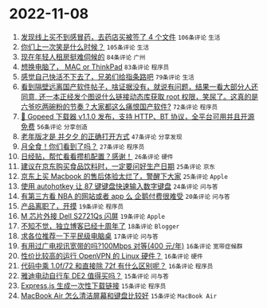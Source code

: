 # 2022-11-08

1. [发现线上买不到感冒药，去药店买被签了 4 个文件](https://www.v2ex.com/t/893490) `106条评论` `生活`
1. [你们上一次笑是什么时候？](https://www.v2ex.com/t/893544) `105条评论` `生活`
1. [现在年轻人租房挺难伺候的](https://www.v2ex.com/t/893543) `84条评论` `广州`
1. [想换电脑了， MAC or ThinkPad](https://www.v2ex.com/t/893577) `83条评论` `程序员`
1. [感觉自己快活不下去了，兄弟们给指条路吧](https://www.v2ex.com/t/893514) `79条评论` `生活`
1. [看到隔壁远离国产软件帖子，啥证据没有，就说有问题，结果一看大部分人还同意, 还一本正经发个图说什么链接动态库获取 root 权限，笑尿了。这真的是六爷吃两碗粉的节奏？大家都这么痛恨国产软件?](https://www.v2ex.com/t/893643) `72条评论` `程序员`
1. [🎉 Gopeed 下载器 v1.1.0 发布，支持 HTTP、BT 协议，全平台可用并且开源免费](https://www.v2ex.com/t/893505) `56条评论` `分享创造`
1. [老年版才是 并夕夕 的正确打开方式](https://www.v2ex.com/t/893484) `47条评论` `分享发现`
1. [月全食！你们看到了吗？](https://www.v2ex.com/t/893668) `27条评论` `程序员`
1. [日经贴，帮忙看看攒机配置？感谢！](https://www.v2ex.com/t/893569) `26条评论` `硬件`
1. [建议在京东购买食品饮料时，一定要问好生产日期](https://www.v2ex.com/t/893547) `25条评论` `京东`
1. [京东上买 Macbook 的售后体验太烂了，警醒下大家](https://www.v2ex.com/t/893521) `25条评论` `Apple`
1. [使用 autohotkey 让 87 键键盘快速输入数字键盘](https://www.v2ex.com/t/893559) `24条评论` `问与答`
1. [有第三方看 NBA 的网站或者 app 么 企鹅付费很难受](https://www.v2ex.com/t/893479) `20条评论` `问与答`
1. [产品离职了，开摸](https://www.v2ex.com/t/893570) `19条评论` `程序员`
1. [M 芯片外接 Dell S2721Qs 闪屏](https://www.v2ex.com/t/893553) `19条评论` `Apple`
1. [不知不觉，独立博客已经十周年了](https://www.v2ex.com/t/893488) `18条评论` `Blogger`
1. [求各位推荐一下平民级电脑桌](https://www.v2ex.com/t/893516) `17条评论` `问与答`
1. [有用过广电视讯宽带的吗?100Mbps 对等(400 元/年)](https://www.v2ex.com/t/893632) `16条评论` `宽带症候群`
1. [性价比较高的运行 OpenVPN 的 Linux 硬件？](https://www.v2ex.com/t/893605) `16条评论` `硬件`
1. [代码中乘 1.0f/72 和直接除 72f 有什么区别呢？](https://www.v2ex.com/t/893510) `16条评论` `程序员`
1. [雅迪电动自行车 DE2 值得买吗？](https://www.v2ex.com/t/893615) `15条评论` `问与答`
1. [Express.js 生成一次性下载链接](https://www.v2ex.com/t/893595) `15条评论` `程序员`
1. [MacBook Air 怎么清洁屏幕和键盘比较好](https://www.v2ex.com/t/893513) `15条评论` `MacBook Air`
